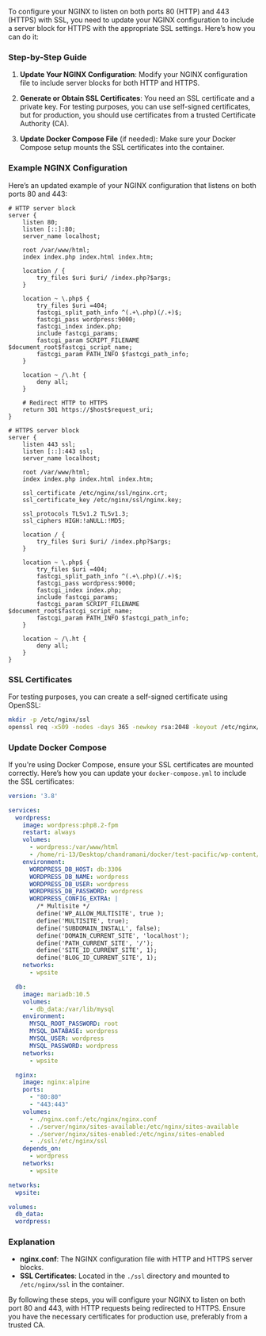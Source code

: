 To configure your NGINX to listen on both ports 80 (HTTP) and 443 (HTTPS) with SSL, you need to update your NGINX configuration to include a server block for HTTPS with the appropriate SSL settings. Here’s how you can do it:

### Step-by-Step Guide

1. **Update Your NGINX Configuration**:
   Modify your NGINX configuration file to include server blocks for both HTTP and HTTPS.

2. **Generate or Obtain SSL Certificates**:
   You need an SSL certificate and a private key. For testing purposes, you can use self-signed certificates, but for production, you should use certificates from a trusted Certificate Authority (CA).

3. **Update Docker Compose File** (if needed):
   Make sure your Docker Compose setup mounts the SSL certificates into the container.

### Example NGINX Configuration

Here’s an updated example of your NGINX configuration that listens on both ports 80 and 443:

```nginx
# HTTP server block
server {
    listen 80;
    listen [::]:80;
    server_name localhost;

    root /var/www/html;
    index index.php index.html index.htm;

    location / {
        try_files $uri $uri/ /index.php?$args;
    }

    location ~ \.php$ {
        try_files $uri =404;
        fastcgi_split_path_info ^(.+\.php)(/.+)$;
        fastcgi_pass wordpress:9000;
        fastcgi_index index.php;
        include fastcgi_params;
        fastcgi_param SCRIPT_FILENAME $document_root$fastcgi_script_name;
        fastcgi_param PATH_INFO $fastcgi_path_info;
    }

    location ~ /\.ht {
        deny all;
    }

    # Redirect HTTP to HTTPS
    return 301 https://$host$request_uri;
}

# HTTPS server block
server {
    listen 443 ssl;
    listen [::]:443 ssl;
    server_name localhost;

    root /var/www/html;
    index index.php index.html index.htm;

    ssl_certificate /etc/nginx/ssl/nginx.crt;
    ssl_certificate_key /etc/nginx/ssl/nginx.key;

    ssl_protocols TLSv1.2 TLSv1.3;
    ssl_ciphers HIGH:!aNULL:!MD5;

    location / {
        try_files $uri $uri/ /index.php?$args;
    }

    location ~ \.php$ {
        try_files $uri =404;
        fastcgi_split_path_info ^(.+\.php)(/.+)$;
        fastcgi_pass wordpress:9000;
        fastcgi_index index.php;
        include fastcgi_params;
        fastcgi_param SCRIPT_FILENAME $document_root$fastcgi_script_name;
        fastcgi_param PATH_INFO $fastcgi_path_info;
    }

    location ~ /\.ht {
        deny all;
    }
}
```

### SSL Certificates

For testing purposes, you can create a self-signed certificate using OpenSSL:

```sh
mkdir -p /etc/nginx/ssl
openssl req -x509 -nodes -days 365 -newkey rsa:2048 -keyout /etc/nginx/ssl/nginx.key -out /etc/nginx/ssl/nginx.crt
```

### Update Docker Compose

If you're using Docker Compose, ensure your SSL certificates are mounted correctly. Here’s how you can update your `docker-compose.yml` to include the SSL certificates:

```yaml
version: '3.8'

services:
  wordpress:
    image: wordpress:php8.2-fpm
    restart: always
    volumes:
      - wordpress:/var/www/html
      - /home/ri-13/Desktop/chandramani/docker/test-pacific/wp-content/plugins/my-simple-plugin:/var/www/html/wp-content/plugins/my-simple-plugin
    environment:
      WORDPRESS_DB_HOST: db:3306
      WORDPRESS_DB_NAME: wordpress
      WORDPRESS_DB_USER: wordpress
      WORDPRESS_DB_PASSWORD: wordpress
      WORDPRESS_CONFIG_EXTRA: |
        /* Multisite */
        define('WP_ALLOW_MULTISITE', true );
        define('MULTISITE', true);
        define('SUBDOMAIN_INSTALL', false);
        define('DOMAIN_CURRENT_SITE', 'localhost');
        define('PATH_CURRENT_SITE', '/');
        define('SITE_ID_CURRENT_SITE', 1);
        define('BLOG_ID_CURRENT_SITE', 1);
    networks:
      - wpsite

  db:
    image: mariadb:10.5
    volumes:
      - db_data:/var/lib/mysql
    environment:
      MYSQL_ROOT_PASSWORD: root
      MYSQL_DATABASE: wordpress
      MYSQL_USER: wordpress
      MYSQL_PASSWORD: wordpress
    networks:
      - wpsite

  nginx:
    image: nginx:alpine
    ports:
      - "80:80"
      - "443:443"
    volumes:
      - ./nginx.conf:/etc/nginx/nginx.conf
      - ./server/nginx/sites-available:/etc/nginx/sites-available
      - ./server/nginx/sites-enabled:/etc/nginx/sites-enabled
      - ./ssl:/etc/nginx/ssl
    depends_on:
      - wordpress
    networks:
      - wpsite

networks:
  wpsite:

volumes:
  db_data:
  wordpress:
```

### Explanation

- **nginx.conf**: The NGINX configuration file with HTTP and HTTPS server blocks.
- **SSL Certificates**: Located in the `./ssl` directory and mounted to `/etc/nginx/ssl` in the container.

By following these steps, you will configure your NGINX to listen on both port 80 and 443, with HTTP requests being redirected to HTTPS. Ensure you have the necessary certificates for production use, preferably from a trusted CA.